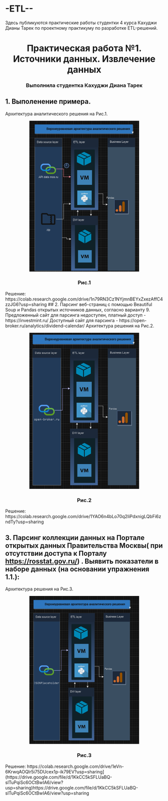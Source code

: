 # -ETL--
Здесь публикуются практические работы студентки 4 курса Кахуджи Дианы Тарек по проектному практикуму по разработке ETL-решений. 
<h1 align="center">Практическая работа №1. Источники данных. Извлечение данных</h1>
<h3 align="center">Выполнила студентка Кахуджи Диана Тарек</h3>

## 1. Выполенение примера. 
Архитектура аналитического решения на Рис.1.
<p align="center">
<img  src="https://github.com/Drobilk/-ETL--/blob/main/%D0%A1%D0%BD%D0%B8%D0%BC%D0%BE%D0%BA%20%D1%8D%D0%BA%D1%80%D0%B0%D0%BD%D0%B0%202024-02-16%20160339.png"  width="350" alt="Calculate-BMI-and-risk-category"/>
</p>
<h3 align="center">Рис.1</h3>
Решение:
https://colab.research.google.com/drive/1n79RN3Cz1NYjmnBEYxZxezAffC4zzJG6?usp=sharing
## 2.  Парсинг веб-страниц с помощью Beautiful Soup и Pandas открытых источников данных, согласно варианту 9.
Предложенный сайт для парсинга недоступен, платный доступ - https://investmint.ru/
Доступный сайт для парсинга - https://open-broker.ru/analytics/dividend-calendar/
Архитектура решения на Рис.2.
<p align="center">
<img  src="https://github.com/Drobilk/-ETL--/blob/main/%D0%A1%D0%BD%D0%B8%D0%BC%D0%BE%D0%BA%20%D1%8D%D0%BA%D1%80%D0%B0%D0%BD%D0%B0%202024-02-16%20163052.png"  width="350" alt="Calculate-BMI-and-risk-category"/>
</p>
<h3 align="center">Рис.2</h3>
Решение:
https://colab.research.google.com/drive/1YAO6n4bLo70q2IiPdxnigLQbFi6zndTy?usp=sharing

## 3. Парсинг коллекции данных на Портале открытых данных Правительства Москвы( при отсутствии доступа к Порталу https://rosstat.gov.ru/) . Выявить показатели в наборе данных (на основании упражнения 1.1.):

Архитектура решения на Рис.3.
<p align="center">
<img  src="https://github.com/Drobilk/-ETL--/blob/main/%D0%A1%D0%BD%D0%B8%D0%BC%D0%BE%D0%BA%20%D1%8D%D0%BA%D1%80%D0%B0%D0%BD%D0%B0%202024-02-17%20124917.png"  width="350" alt="Calculate-BMI-and-risk-category"/>
</p>
<h3 align="center">Рис.3</h3>
Решение:
https://colab.research.google.com/drive/1eVn-6KrwqAOQlr5i75DUcex1p-ik79EV?usp=sharing](https://drive.google.com/file/d/1KkCC5kSFLUaBQ-slTuPqiSc6OCtBwIA6/view?usp=sharing)https://drive.google.com/file/d/1KkCC5kSFLUaBQ-slTuPqiSc6OCtBwIA6/view?usp=sharing
